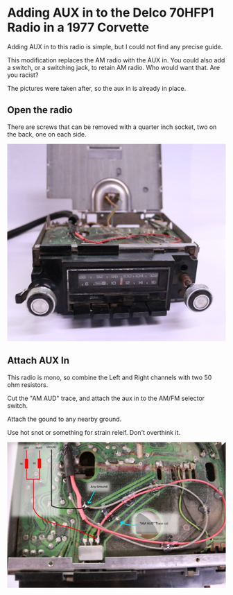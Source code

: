 # Adding AUX in to the Delco 70HFP1 Radio in a 1977 Corvette

Adding AUX in to this radio is simple, but I could not find any precise guide.

This modification replaces the AM radio with the AUX in. You could also add a switch, or a switching jack, to retain AM radio. Who would want that. Are you racist?

The pictures were taken after, so the aux in is already in place.

## Open the radio

There are screws that can be removed with a quarter inch socket, two on the back, one on each side.

![Top off radio](https://github.com/bkuker/corvette/blob/main/radio/IMG_1100.JPG?raw=true)

## Attach AUX In

This radio is mono, so combine the Left and Right channels with two 50 ohm resistors.

Cut the "AM AUD" trace, and attach the aux in to the AM/FM selector switch.

Attach the gound to any nearby ground.

Use hot snot or something for strain releif. Don't overthink it.

![Wires and Schematic](https://github.com/bkuker/corvette/blob/main/radio/IMG_1103.2.jpg?raw=true)
